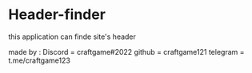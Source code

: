 # Header-finder
this application can finde site's header

made by :
Discord = craftgame#2022
github = craftgame121
telegram = t.me/craftgame123

